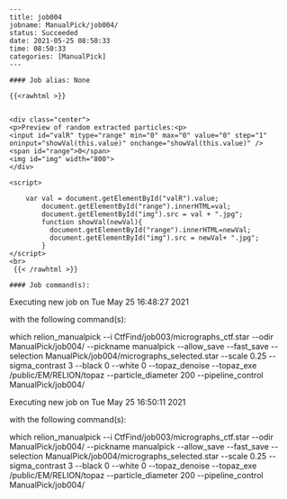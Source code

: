 
    ---
    title: job004
    jobname: ManualPick/job004/
    status: Succeeded
    date: 2021-05-25 08:50:33
    time: 08:50:33
    categories: [ManualPick]
    ---
    
    #### Job alias: None
    
    {{<rawhtml >}} 


    <div class="center">
    <p>Preview of random extracted particles:<p>
    <input id="valR" type="range" min="0" max="0" value="0" step="1" oninput="showVal(this.value)" onchange="showVal(this.value)" />
    <span id="range">0</span>
    <img id="img" width="800">
    </div>

    <script>

        var val = document.getElementById("valR").value;
            document.getElementById("range").innerHTML=val;
            document.getElementById("img").src = val + ".jpg";
            function showVal(newVal){
              document.getElementById("range").innerHTML=newVal;
              document.getElementById("img").src = newVal+ ".jpg";
            }
    </script>
    <br>
     {{< /rawhtml >}}
    
    #### Job command(s):
    
    
 
 Executing new job on Tue May 25 16:48:27 2021
 
 with the following command(s): 

which relion_manualpick --i CtfFind/job003/micrographs_ctf.star --odir ManualPick/job004/ --pickname manualpick --allow_save   --fast_save --selection ManualPick/job004/micrographs_selected.star --scale 0.25 --sigma_contrast 3 --black 0 --white 0 --topaz_denoise --topaz_exe /public/EM/RELION/topaz --particle_diameter 200  --pipeline_control ManualPick/job004/
 
 

 
 Executing new job on Tue May 25 16:50:11 2021
 
 with the following command(s): 

which relion_manualpick --i CtfFind/job003/micrographs_ctf.star --odir ManualPick/job004/ --pickname manualpick --allow_save   --fast_save --selection ManualPick/job004/micrographs_selected.star --scale 0.25 --sigma_contrast 3 --black 0 --white 0 --topaz_denoise --topaz_exe /public/EM/RELION/topaz --particle_diameter 200  --pipeline_control ManualPick/job004/
 
 

    
